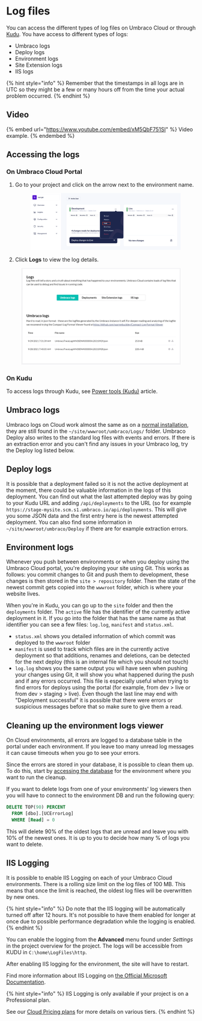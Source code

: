 # Log files

You can access the different types of log files on Umbraco Cloud or through [Kudu](../set-up/power-tools/). You have access to different types of logs:

* Umbraco logs
* Deploy logs
* Environment logs
* Site Extension logs
* IIS logs

{% hint style="info" %}
Remember that the timestamps in all logs are in UTC so they might be a few or many hours off from the time your actual problem occurred.
{% endhint %}

## Video

{% embed url="https://www.youtube.com/embed/xM5QbF751SI" %}
Video example.
{% endembed %}

## Accessing the logs

### On Umbraco Cloud Portal

1.  Go to your project and click on the arrow next to the environment name.

    <figure><img src="../.gitbook/assets/image (49).png" alt=""><figcaption></figcaption></figure>
2. Click **Logs** to view the log details.

<figure><img src="images/logs-table.png" alt=""><figcaption></figcaption></figure>

### On Kudu

To access logs through Kudu, see [Power tools (Kudu)](../set-up/power-tools/) article.

## Umbraco logs

Umbraco logs on Cloud work almost the same as on a [normal installation](https://docs.umbraco.com/umbraco-cms/fundamentals/code/debugging/logging), they are still found in the `~/site/wwwroot/umbraco/Logs/` folder. Umbraco Deploy also writes to the standard log files with events and errors. If there is an extraction error and you can't find any issues in your Umbraco log, try the Deploy log listed below.

## Deploy logs

It is possible that a deployment failed so it is not the active deployment at the moment, there could be valuable information in the logs of this deployment. You can find out what the last attempted deploy was by going to your Kudu URL and adding `/api/deployments` to the URL (so for example `https://stage-mysite.scm.s1.umbraco.io/api/deployments`. This will give you some JSON data and the first entry here is the newest attempted deployment. You can also find some information in `~/site/wwwroot/umbraco/Deploy` if there are for example extraction errors.

## Environment logs

Whenever you push between environments or when you deploy using the Umbraco Cloud portal, you're deploying your site using Git. This works as follows: you commit changes to Git and push them to development, these changes is then stored in the `site > repository` folder. Then the state of the newest commit gets copied into the `wwwroot` folder, which is where your website lives.

When you're in Kudu, you can go up to the `site` folder and then the `deployments` folder. The `active` file has the identifier of the currently active deployment in it. If you go into the folder that has the same name as that identifier you can see a few files: `log.log`, `manifest` and `status.xml`.

* `status.xml` shows you detailed information of which commit was deployed to the `wwwroot` folder
* `manifest` is used to track which files are in the currently active deployment so that additions, renames and deletions, can be detected for the next deploy (this is an internal file which you should not touch)
* `log.log` shows you the same output you will have seen when pushing your changes using Git, it will show you what happened during the push and if any errors occurred. This file is especially useful when trying to find errors for deploys using the portal (for example, from dev > live or from dev > staging > live). Even though the last line may end with "Deployment successful" it is possible that there were errors or suspicious messages before that so make sure to give them a read.

## Cleaning up the environment logs viewer

On Cloud environments, all errors are logged to a database table in the portal under each environment. If you leave too many unread log messages it can cause timeouts when you go to see your errors.

Since the errors are stored in your database, it is possible to clean them up. To do this, start by [accessing the database](../databases/cloud-database/) for the environment where you want to run the cleanup.

If you want to delete logs from one of your environments' log viewers then you will have to connect to the environment DB and run the following query:

```sql
DELETE TOP(90) PERCENT
  FROM [dbo].[UCErrorLog]
  WHERE [Read] = 0
```

This will delete 90% of the oldest logs that are unread and leave you with 10% of the newest ones. It is up to you to decide how many % of logs you want to delete.

## IIS Logging

It is possible to enable IIS Logging on each of your Umbraco Cloud environments. There is a rolling size limit on the log files of 100 MB. This means that once the limit is reached, the oldest log files will be overwritten by new ones.

{% hint style="info" %}
Do note that the IIS logging will be automatically turned off after 12 hours. It's not possible to have them enabled for longer at once due to possible performance degradation while the logging is enabled.
{% endhint %}

You can enable the logging from the **Advanced** menu found under _Settings_ in the project overview for the project. The logs will be accessible from KUDU in `C:\home\LogFiles\http`.

After enabling IIS logging for the environment, the site will have to restart.

Find more information about IIS Logging on [the Official Microsoft Documentation](https://docs.microsoft.com/en-us/iis/configuration/system.webserver/httplogging).

{% hint style="info" %}
IIS Logging is only available if your project is on a Professional plan.

See our [Cloud Pricing plans](https://umbraco.com/umbraco-cloud-pricing/) for more details on various tiers.
{% endhint %}
